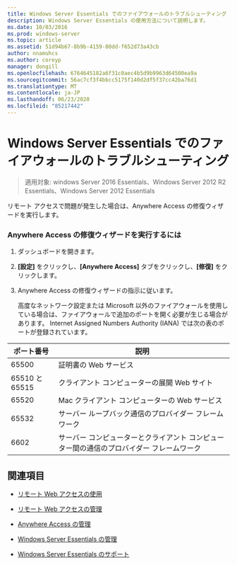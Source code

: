 ```yaml
---
title: Windows Server Essentials でのファイアウォールのトラブルシューティング
description: Windows Server Essentials の使用方法について説明します。
ms.date: 10/03/2016
ms.prod: windows-server
ms.topic: article
ms.assetid: 51d94b67-8b9b-4159-80dd-f652d73a43cb
author: nnamuhcs
ms.author: coreyp
manager: dongill
ms.openlocfilehash: 6764645182a6f31c0aec4b5d9b9963d64500ea9a
ms.sourcegitcommit: 56ac7cf3f4bbcc5175f140d2df5f37cc42ba76d1
ms.translationtype: MT
ms.contentlocale: ja-JP
ms.lasthandoff: 06/23/2020
ms.locfileid: "85217442"
---
```

# <a name="troubleshoot-your-firewall-in-windows-server-essentials"></a>Windows Server Essentials でのファイアウォールのトラブルシューティング
 
>適用対象: windows Server 2016 Essentials、Windows Server 2012 R2 Essentials、Windows Server 2012 Essentials
  
 リモート アクセスで問題が発生した場合は、Anywhere Access の修復ウィザードを実行します。  
  
### <a name="to-run-the-repair-anywhere-access-wizard"></a>Anywhere Access の修復ウィザードを実行するには  
  
1. ダッシュボードを開きます。  
  
2. **[設定]** をクリックし、**[Anywhere Access]** タブをクリックし、**[修復]** をクリックします。  
  
3. Anywhere Access の修復ウィザードの指示に従います。  
  
   高度なネットワーク設定または Microsoft 以外のファイアウォールを使用している場合は、ファイアウォールで追加のポートを開く必要が生じる場合があります。 Internet Assigned Numbers Authority (IANA) では次の表のポートが登録されています。  
  
|ポート番号|説明|  
|-----------------|-----------------|  
|65500|証明書の Web サービス|  
|65510 と 65515|クライアント コンピューターの展開 Web サイト|  
|65520|Mac クライアント コンピューターの Web サービス|  
|65532|サーバー ループバック通信のプロバイダー フレームワーク|  
|6602|サーバー コンピューターとクライアント コンピューター間の通信のプロバイダー フレームワーク|  
  
## <a name="see-also"></a>関連項目  
  
-   [リモート Web アクセスの使用](../use/Use-Remote-Web-Access-in-Windows-Server-Essentials.md)  
  
-   [リモート Web アクセスの管理](../manage/Manage-Remote-Web-Access-in-Windows-Server-Essentials.md)  
  
-   [Anywhere Access の管理](../manage/Manage-Anywhere-Access-in-Windows-Server-Essentials.md)  
  
-   [Windows Server Essentials の管理](../manage/Manage-Windows-Server-Essentials.md)  

-   [Windows Server Essentials のサポート](../support/Support-Windows-Server-Essentials.md)

